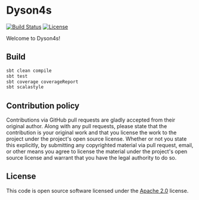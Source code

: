 # Dyson4s #
[![Build Status](https://travis-ci.org/dschmitz/dyson4s.svg?branch=master)](https://travis-ci.org/dschmitz/dyson4s)
[![License](http://img.shields.io/:license-Apache%202-red.svg)](http://www.apache.org/licenses/LICENSE-2.0.txt)

Welcome to Dyson4s!

## Build ## 

``` scala
sbt clean compile
sbt test 
sbt coverage coverageReport
sbt scalastyle
```

## Contribution policy ##

Contributions via GitHub pull requests are gladly accepted from their original author. Along with
any pull requests, please state that the contribution is your original work and that you license
the work to the project under the project's open source license. Whether or not you state this
explicitly, by submitting any copyrighted material via pull request, email, or other means you
agree to license the material under the project's open source license and warrant that you have the
legal authority to do so.

## License ##

This code is open source software licensed under the
[Apache 2.0](http://www.apache.org/licenses/LICENSE-2.0) license.
